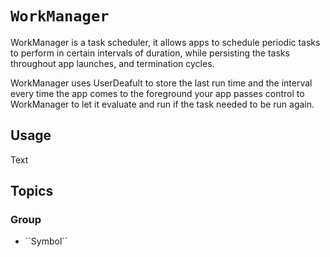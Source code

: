 # ``WorkManager``

WorkManager is a task scheduler, it allows apps to schedule periodic tasks to perform in certain intervals
of duration, while persisting the tasks throughout app launches, and termination cycles.

WorkManager uses UserDeafult to store the last run time and the interval every time the app comes to the
foreground your app passes control to WorkManager to let it evaluate and run if the task needed to be run
again.

## Usage

<!--@START_MENU_TOKEN@-->Text<!--@END_MENU_TOKEN@-->

## Topics

### <!--@START_MENU_TOKEN@-->Group<!--@END_MENU_TOKEN@-->

- <!--@START_MENU_TOKEN@-->``Symbol``<!--@END_MENU_TOKEN@-->
